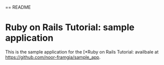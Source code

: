 == README

#	Ruby	on	Rails	Tutorial:	sample	application
This	is	the	sample	application	for	the
[*Ruby	on	Rails	Tutorial:
availbale at https://github.com/noor-framgia/sample_app.
